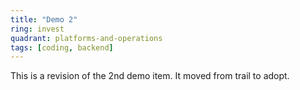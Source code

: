 ```yaml
---
title: "Demo 2"
ring: invest
quadrant: platforms-and-operations
tags: [coding, backend]
---
```


This is a revision of the 2nd demo item. It moved from trail to adopt.
